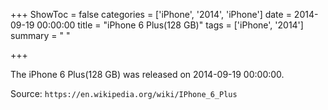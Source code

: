 +++
ShowToc = false
categories = ['iPhone', '2014', 'iPhone']
date = 2014-09-19 00:00:00
title = "iPhone 6 Plus(128 GB)"
tags = ['iPhone', '2014']
summary = " "

+++

The iPhone 6 Plus(128 GB) was released on 2014-09-19 00:00:00.

Source: `https://en.wikipedia.org/wiki/IPhone_6_Plus`
